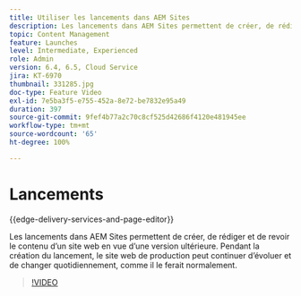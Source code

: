 ```yaml
---
title: Utiliser les lancements dans AEM Sites
description: Les lancements dans AEM Sites permettent de créer, de rédiger et de revoir du contenu en vue d’une version ultérieure.
topic: Content Management
feature: Launches
level: Intermediate, Experienced
role: Admin
version: 6.4, 6.5, Cloud Service
jira: KT-6970
thumbnail: 331285.jpg
doc-type: Feature Video
exl-id: 7e5ba3f5-e755-452a-8e72-be7832e95a49
duration: 397
source-git-commit: 9fef4b77a2c70c8cf525d42686f4120e481945ee
workflow-type: tm+mt
source-wordcount: '65'
ht-degree: 100%

---
```


# Lancements

{{edge-delivery-services-and-page-editor}}

Les lancements dans AEM Sites permettent de créer, de rédiger et de revoir le contenu d’un site web en vue d’une version ultérieure. Pendant la création du lancement, le site web de production peut continuer d’évoluer et de changer quotidiennement, comme il le ferait normalement.

>[!VIDEO](https://video.tv.adobe.com/v/331285?quality=12&learn=on)
